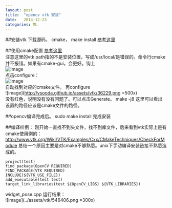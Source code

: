 ```yaml
---
layout: post
title:  "opencv vtk 安装"
date:   2014-12-23 
categories: ML
---
```


##安装vtk
下载源码， cmake， make install
[参考这里](http://www.vtk.org/Wiki/VTK/Building/MacOSX)

##使用cmake配置
[参考这里](http://sysmagazine.com/posts/217021/) <br/>
注意这里的vtk path指的不是安装位置，写成/usr/local/是错误的。命令行cmake并不报错。如果有cmake-gui，会更好。钩上<br/>
![image](http://vsooda.github.io/assets/vtk/12919.png) <br/>
点击configure：<br/>
![image](http://vsooda.github.io/assets/vtk/133535.png) <br/>
自动找到对应的cmake文件。
再configure <br/>
![image](http://vsooda.github.io/assets/vtk/36229.png =500x) <br/>
没有红色，说明没有没有问题了。可以点击Generate。
make -j8
这里可以看出设置的路径应该是cmake文件的路径。

##opencv编译完成后。
sudo make install 完成安装

##编译样例：
刚开始一直找不到头文件，找不到库文件，后来看到vtk实际上是有cmake使用例的：http://www.vtk.org/Wiki/VTK/Examples/Cxx/CMakeTechniques/CheckForModule
总结一个原因主要是对cmake不够熟悉。unix下手动编译安装链接不熟悉造成的。

```
project(test)
find_package(OpenCV REQUIRED)
FIND_PACKAGE(VTK REQUIRED)
INCLUDE(${VTK_USE_FILE})
add_executable(test test)
target_link_libraries(test ${OpenCV_LIBS} ${VTK_LIBRARIES})
```
widget_pose.cpp 运行结果：<br/>
![image](../assets/vtk/546406.png =300x)